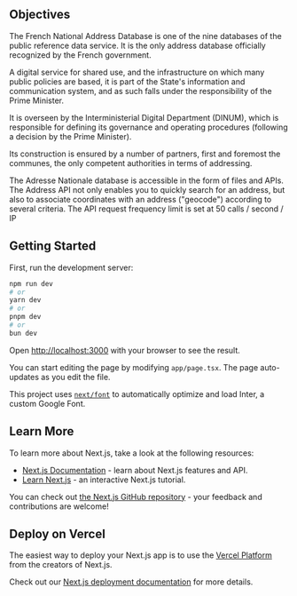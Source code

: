 ## Objectives
The French National Address Database is one of the nine databases of the public reference data service. It is the only address database officially recognized by the French government.

A digital service for shared use, and the infrastructure on which many public policies are based, it is part of the State's information and communication system, and as such falls under the responsibility of the Prime Minister.

It is overseen by the Interministerial Digital Department (DINUM), which is responsible for defining its governance and operating procedures (following a decision by the Prime Minister).

Its construction is ensured by a number of partners, first and foremost the communes, the only competent authorities in terms of addressing.

The  Adresse Nationale database is accessible in the form of files and APIs.
The Address API not only enables you to quickly search for an address, but also to associate coordinates with an address ("geocode") according to several criteria. 
The API request frequency limit is set at 50 calls / second / IP 


## Getting Started

First, run the development server:

```bash
npm run dev
# or
yarn dev
# or
pnpm dev
# or
bun dev
```

Open [http://localhost:3000](http://localhost:3000) with your browser to see the result.

You can start editing the page by modifying `app/page.tsx`. The page auto-updates as you edit the file.

This project uses [`next/font`](https://nextjs.org/docs/basic-features/font-optimization) to automatically optimize and load Inter, a custom Google Font.

## Learn More

To learn more about Next.js, take a look at the following resources:

- [Next.js Documentation](https://nextjs.org/docs) - learn about Next.js features and API.
- [Learn Next.js](https://nextjs.org/learn) - an interactive Next.js tutorial.

You can check out [the Next.js GitHub repository](https://github.com/vercel/next.js/) - your feedback and contributions are welcome!

## Deploy on Vercel

The easiest way to deploy your Next.js app is to use the [Vercel Platform](https://vercel.com/new?utm_medium=default-template&filter=next.js&utm_source=create-next-app&utm_campaign=create-next-app-readme) from the creators of Next.js.

Check out our [Next.js deployment documentation](https://nextjs.org/docs/deployment) for more details.
